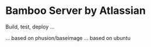 # Bamboo Server by Atlassian

Build, test, deploy ...

... based on phusion/baseimage ... based on ubuntu